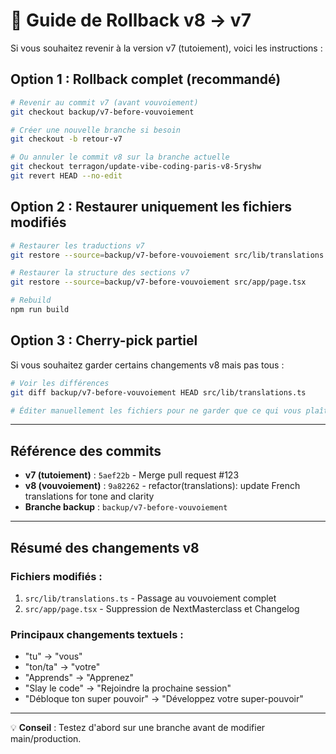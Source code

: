 # 🔄 Guide de Rollback v8 → v7

Si vous souhaitez revenir à la version v7 (tutoiement), voici les instructions :

## Option 1 : Rollback complet (recommandé)

```bash
# Revenir au commit v7 (avant vouvoiement)
git checkout backup/v7-before-vouvoiement

# Créer une nouvelle branche si besoin
git checkout -b retour-v7

# Ou annuler le commit v8 sur la branche actuelle
git checkout terragon/update-vibe-coding-paris-v8-5ryshw
git revert HEAD --no-edit
```

## Option 2 : Restaurer uniquement les fichiers modifiés

```bash
# Restaurer les traductions v7
git restore --source=backup/v7-before-vouvoiement src/lib/translations.ts

# Restaurer la structure des sections v7
git restore --source=backup/v7-before-vouvoiement src/app/page.tsx

# Rebuild
npm run build
```

## Option 3 : Cherry-pick partiel

Si vous souhaitez garder certains changements v8 mais pas tous :

```bash
# Voir les différences
git diff backup/v7-before-vouvoiement HEAD src/lib/translations.ts

# Éditer manuellement les fichiers pour ne garder que ce qui vous plaît
```

---

## Référence des commits

- **v7 (tutoiement)** : `5aef22b` - Merge pull request #123
- **v8 (vouvoiement)** : `9a82262` - refactor(translations): update French translations for tone and clarity
- **Branche backup** : `backup/v7-before-vouvoiement`

---

## Résumé des changements v8

### Fichiers modifiés :
1. `src/lib/translations.ts` - Passage au vouvoiement complet
2. `src/app/page.tsx` - Suppression de NextMasterclass et Changelog

### Principaux changements textuels :
- "tu" → "vous"
- "ton/ta" → "votre"
- "Apprends" → "Apprenez"
- "Slay le code" → "Rejoindre la prochaine session"
- "Débloque ton super pouvoir" → "Développez votre super-pouvoir"

---

💡 **Conseil** : Testez d'abord sur une branche avant de modifier main/production.
